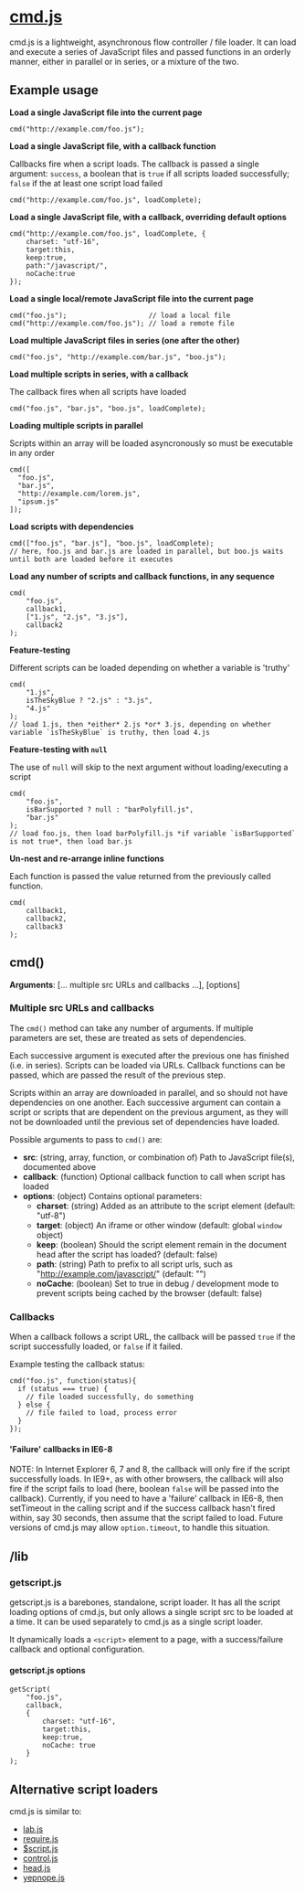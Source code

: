 # [cmd.js](http://github.com/premasagar/cmd.js)

cmd.js is a lightweight, asynchronous flow controller / file loader. It can load and execute a series of JavaScript files and passed functions in an orderly manner, either in parallel or in series, or a mixture of the two.

## Example usage

**Load a single JavaScript file into the current page**

    cmd("http://example.com/foo.js");

    
**Load a single JavaScript file, with a callback function**

Callbacks fire when a script loads.  The callback is passed a single argument: `success`, a boolean that is `true` if all scripts loaded successfully; `false` if the at least one script load failed

    cmd("http://example.com/foo.js", loadComplete);    

    
**Load a single JavaScript file, with a callback, overriding default options**

    cmd("http://example.com/foo.js", loadComplete, {
        charset: "utf-16",
        target:this,
        keep:true,
        path:"/javascript/",
        noCache:true
    });


**Load a single local/remote JavaScript file into the current page**

    cmd("foo.js");                    // load a local file    
    cmd("http://example.com/foo.js"); // load a remote file

       
**Load multiple JavaScript files in series (one after the other)**

    cmd("foo.js", "http://example.com/bar.js", "boo.js");
    
    
**Load multiple scripts in series, with a callback**

The callback fires when all scripts have loaded

    cmd("foo.js", "bar.js", "boo.js", loadComplete);


**Loading multiple scripts in parallel**

Scripts within an array will be loaded asyncronously so must be executable in any order

    cmd([
      "foo.js", 
      "bar.js", 
      "http://example.com/lorem.js",
      "ipsum.js"
    ]);

    
**Load scripts with dependencies**

    cmd(["foo.js", "bar.js"], "boo.js", loadComplete);
    // here, foo.js and bar.js are loaded in parallel, but boo.js waits until both are loaded before it executes
    
    
**Load any number of scripts and callback functions, in any sequence**

    cmd(
        "foo.js",
        callback1,
        ["1.js", "2.js", "3.js"],
        callback2
    );


**Feature-testing**

Different scripts can be loaded depending on whether a variable is 'truthy' 

    cmd(
        "1.js", 
        isTheSkyBlue ? "2.js" : "3.js", 
        "4.js"
    );
    // load 1.js, then *either* 2.js *or* 3.js, depending on whether variable `isTheSkyBlue` is truthy, then load 4.js
        
        
**Feature-testing with `null`**

The use of `null` will skip to the next argument without loading/executing a script

    cmd(
        "foo.js", 
        isBarSupported ? null : "barPolyfill.js", 
        "bar.js"
    );
    // load foo.js, then load barPolyfill.js *if variable `isBarSupported` is not true*, then load bar.js
    
    
**Un-nest and re-arrange inline functions**

Each function is passed the value returned from the previously called function.

    cmd(
        callback1,
        callback2,
        callback3
    );
    
    
## cmd()

**Arguments**: [... multiple src URLs and callbacks ...], [options]

### Multiple src URLs and callbacks

The `cmd()` method can take any number of arguments.  If multiple parameters are set, these are treated as sets of dependencies.  

Each successive argument is executed after the previous one has finished (i.e. in series). Scripts can be loaded via URLs. Callback functions can be passed, which are passed the result of the previous step.

Scripts within an array are downloaded in parallel, and so should not have dependencies on one another. Each successive argument can contain a script or scripts that are dependent on the previous argument, as they will not be downloaded until the previous set of dependencies have loaded.

Possible arguments to pass to `cmd()` are:

* **src**: (string, array, function, or combination of) Path to JavaScript file(s), documented above
* **callback**: (function) Optional callback function to call when script has loaded
* **options**: (object) Contains optional parameters:
    * **charset**: (string) Added as an attribute to the script element (default: "utf-8")
    * **target**: (object) An iframe or other window (default: global `window` object)
    * **keep**: (boolean) Should the script element remain in the document head after the script has loaded? (default: false)
    * **path**: (string) Path to prefix to all script urls, such as "http://example.com/javascript/" (default: "")
    * **noCache**: (boolean) Set to true in debug / development mode to prevent scripts being cached by the browser (default: false)


### Callbacks

When a callback follows a script URL, the callback will be passed `true` if the script successfully loaded, or `false` if it failed.

Example testing the callback status:

    cmd("foo.js", function(status){
      if (status === true) {
        // file loaded successfully, do something
      } else {
        // file failed to load, process error
      }
    });    

#### 'Failure' callbacks in IE6-8
NOTE: In Internet Explorer 6, 7 and 8, the callback will only fire if the script successfully loads. In IE9+, as with other browsers, the callback will also fire if the script fails to load (here, boolean `false` will be passed into the callback). Currently, if you need to have a 'failure' callback in IE6-8, then setTimeout in the calling script and if the success callback hasn't fired within, say 30 seconds, then assume that the script failed to load. Future versions of cmd.js may allow `option.timeout`, to handle this situation.


<!-- //Group callbacks -->

<!-- 

`options.type === "json"`. Callbacks that follow JSON transport are passed the JSON object. Those callbacks can process the data in some manner, and then return a value to be used by the following callback.

`options.type === "css"`, to load external stylesheets.

`options.type === "img"`, to preload an image.

-->


## /lib

### getscript.js

getscript.js is a barebones, standalone, script loader. It has all the script loading options of cmd.js, but only allows a single script src to be loaded at a time. It can be used separately to cmd.js as a single script loader.

It dynamically loads a `<script>` element to a page, with a success/failure callback and optional configuration.

#### getscript.js options

    getScript(
        "foo.js", 
        callback, 
        {
            charset: "utf-16", 
            target:this, 
            keep:true,
            noCache: true
        }
    );  


## Alternative script loaders

cmd.js is similar to:

* [lab.js](http://labjs.com)
* [require.js](http://requirejs.org/)
* [$script.js](http://www.dustindiaz.com/scriptjs)
* [control.js](http://stevesouders.com/controljs/)
* [head.js](http://headjs.com/)
* [yepnope.js](http://yepnopejs.com/)
